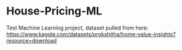 # House-Pricing-ML

Test Machine Learning project, dataset pulled from here:
https://www.kaggle.com/datasets/prokshitha/home-value-insights?resource=download
